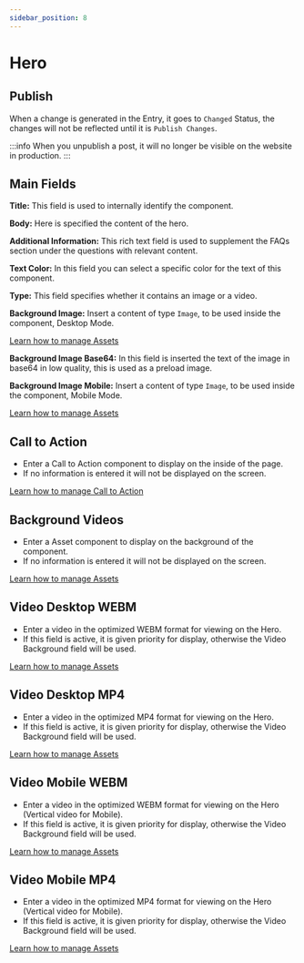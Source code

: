 ```yaml
---
sidebar_position: 8
---
```


# Hero

## Publish

When a change is generated in the Entry, it goes to `Changed` Status, the changes will not be reflected until it is `Publish Changes`.

:::info
When you unpublish a post, it will no longer be visible on the website in production.
:::

## Main Fields

**Title:** This field is used to internally identify the component.

**Body:** Here is specified the content of the hero.

**Additional Information:** This rich text field is used to supplement the FAQs section under the questions with relevant content.

**Text Color:** In this field you can select a specific color for the text of this component.

**Type:** This field specifies whether it contains an image or a video.

**Background Image:** Insert a content of type `Image`, to be used inside the component, Desktop Mode.

[Learn how to manage Assets](/docs/components/assets)

**Background Image Base64:** In this field is inserted the text of the image in base64 in low quality, this is used as a preload image.

**Background Image Mobile:** Insert a content of type `Image`, to be used inside the component, Mobile Mode.

[Learn how to manage Assets](/docs/components/assets)

## Call to Action

- Enter a Call to Action component to display on the inside of the page.
- If no information is entered it will not be displayed on the screen.

[Learn how to manage Call to Action](/docs/components/calltoaction)

## Background Videos

- Enter a Asset component to display on the background of the component.
- If no information is entered it will not be displayed on the screen.

[Learn how to manage Assets](/docs/components/assets)

## Video Desktop WEBM

- Enter a video in the optimized WEBM format for viewing on the Hero.
- If this field is active, it is given priority for display, otherwise the Video Background field will be used.

[Learn how to manage Assets](/docs/components/assets)

## Video Desktop MP4

- Enter a video in the optimized MP4 format for viewing on the Hero.
- If this field is active, it is given priority for display, otherwise the Video Background field will be used.

[Learn how to manage Assets](/docs/components/assets)

## Video Mobile WEBM

- Enter a video in the optimized WEBM format for viewing on the Hero (Vertical video for Mobile).
- If this field is active, it is given priority for display, otherwise the Video Background field will be used.

[Learn how to manage Assets](/docs/components/assets)

## Video Mobile MP4

- Enter a video in the optimized MP4 format for viewing on the Hero (Vertical video for Mobile).
- If this field is active, it is given priority for display, otherwise the Video Background field will be used.

[Learn how to manage Assets](/docs/components/assets)